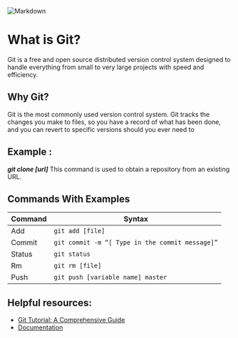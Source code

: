 ![Markdown](https://git-scm.com/images/logos/downloads/Git-Icon-1788C.png)

# What is Git?
Git is a free and open source distributed version control system designed to handle everything from small to very large projects with speed and efficiency.


## Why Git?
Git is the most commonly used version control system. Git tracks the changes you make to files, so you have a record of what has been done, and you can revert to specific versions should you ever need to

## Example :
***git clone [url]***
This command is used to obtain a repository from an existing URL.

## Commands With Examples

| Command | Syntax |
| ----------- | ----------- |
| Add | `git add [file] ` |
| Commit	| `git commit -m “[ Type in the commit message]”` |
| Status | `git status ` |
| Rm| `git rm [file]` |
| Push|`git push [variable name] master  `|


## Helpful resources:
- [Git Tutorial: A Comprehensive Guide](https://blog.udemy.com/git-tutorial-a-comprehensive-guide/)
- [Documentation](https://git-scm.com/docs)
